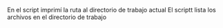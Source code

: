 En el script imprimí la ruta al directorio de trabajo actual
El scriptt lista los archivos en el directorio de trabajo
